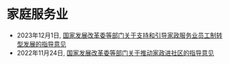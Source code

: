 <!---
markmeta_author: titlwind
markmeta_date: 2023-12-19
markmeta_title: 家庭服务业
markmeta_categories: business
markmeta_tags: service
-->

# 家庭服务业

- 2023年12月1日, [国家发展改革委等部门关于支持和引导家政服务业员工制转型发展的指导意见](https://mp.weixin.qq.com/s/gSn94f0fmjqbbrWnvEjaaw)
- 2022年11月24日, [国家发展改革委等部门关于推动家政进社区的指导意见](https://www.gov.cn/zhengce/zhengceku/2022-12/21/content_5732988.htm)
